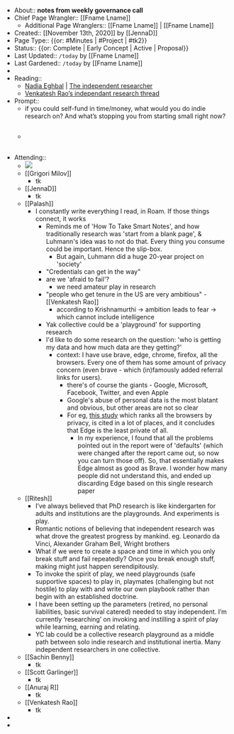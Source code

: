 - About:: __notes from weekly governance call__
- Chief Page Wrangler:: [[Fname Lname]]
    - Additional Page Wranglers:: [[Fname Lname]] | [[Fname Lname]]
- Created:: [[November 13th, 2020]] by [[JennaD]]
- Page Type:: {{or: #Minutes | #Project | #tk2}}
- Status:: {{or: Complete | Early Concept | Active | Proposal}}
- Last Updated:: `/today` by [[Fname Lname]]
- Last Gardened:: `/today` by [[Fname Lname]]
- 
- Reading::
    - [Nadia Eghbal](https://nadiaeghbal.com/) | [The independent researcher](https://nadiaeghbal.com/independent-research)
    - [Venkatesh Rao’s independant research thread](https://twitter.com/vgr/status/1195789557465153536?s=21)
- Prompt::
    - if you could self-fund in time/money, what would you do indie research on? And what’s stopping you from starting small right now?
    - ## 
- Attending:: 
    - ![](https://firebasestorage.googleapis.com/v0/b/firescript-577a2.appspot.com/o/imgs%2Fapp%2FArtOfGig%2FVbb7PUZGHX.png?alt=media&token=cef04e13-6448-426f-a0ca-d49db7bba6ca)
    - [[Grigori Milov]]
        - tk
    - [[JennaD]]
        - tk
    - [[Palash]]
        - I constantly write everything I read, in Roam. If those things connect, it works
            - Reminds me of 'How To Take Smart Notes', and how traditionally research was 'start from a blank page', & Luhmann's idea was to not do that. Every thing you consume could be important. Hence the slip-box.
                - But again, Luhmann did a huge 20-year project on 'society'
            - "Credentials can get in the way"
            - are we 'afraid to fail'?
                - we need amateur play in research
            - "people who get tenure in the US are very ambitious" - [[Venkatesh Rao]]
                - according to Krishnamurthi -> ambition leads to fear -> which cannot include intelligence
            - Yak collective could be a 'playground' for supporting research
            - I'd like to do some research on the question: 'who is getting my data and how much data are they getting?'
                - context: I have use brave, edge, chrome, firefox, all the browsers. Every one of them has some amount of privacy concern (even brave - which (in)famously added referral links for users).
                    - there's of course the giants - Google, Microsoft, Facebook, Twitter, and even Apple
                    - Google's abuse of personal data is the most blatant and obvious, but other areas are not so clear
                    - For eg, [this study](https://arstechnica.com/information-technology/2020/03/study-ranks-edges-default-privacy-settings-the-lowest-of-all-major-browsers/) which ranks all the browsers by privacy, is cited in a lot of places, and it concludes that Edge is the least private of all.
                        - In my experience, I found that all the problems pointed out in the report were of 'defaults' (which were changed after the report came out, so now you can turn those off). So, that essentially makes Edge almost as good as Brave. I wonder how many people did not understand this, and ended up discarding Edge based on this single research paper
    - [[Ritesh]]
        - I’ve always believed that PhD research is like kindergarten for adults and institutions are the playgrounds. And experiments is play.
        - Romantic notions of believing that independent research was what drove the greatest progress by mankind. eg. Leonardo da Vinci, Alexander Graham Bell, Wright brothers
        - What if we were to create a space and time in which you only break stuff and fail repeatedly? Once you break enough stuff, making might just happen serendipitously.
        - To invoke the spirit of play, we need playgrounds (safe supportive spaces) to play in, playmates (challenging but not hostile) to play with and write our own playbook rather than begin with an established doctrine.
        - I have been setting up the parameters (retired, no personal liabilities, basic survival catered) needed to stay independent. I’m currently ‘researching’ on invoking and instilling a spirit of play while learning, earning and relating. 
        - YC lab could be a collective research playground as a middle path between solo indie research and institutional inertia. Many independent researchers in one collective. 
    - [[Sachin Benny]]
        - tk
    - [[Scott Garlinger]]
        - tk
    - [[Anuraj R]]
        - tk
    - [[Venkatesh Rao]]
        - tk
- 
- 
